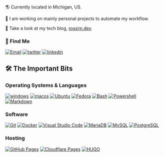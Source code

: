 🌎 Currently located in Michigan, US.

🚀 I am working on mainly personal projects to automate my workflow.

🔗 Take a look at my tech blog, [rossjm.dev](https://rossjm.dev).

### 🔎 Find Me

<p>
  <a href="mailto:josh@rossjm.dev"><img alt="Email" src="https://img.shields.io/badge/Email-000000?logo=protonmail&logoColor=&style=for-the-badge"></a>
  <a href="https://x.com/ColoredBytes"><img alt="twitter" src="https://img.shields.io/badge/Twitter-000000?logo=x&logoColor=&style=for-the-badge"></a>
  <a href="https://www.linkedin.com/in/joshuamalcom/"><img alt="linkedin" src="https://img.shields.io/badge/linkedin-000000?logo=linkedin&logoColor=&style=for-the-badge"></a>
</p>

## 🛠️ The Important Bits

### Operating Systems & Languages

<p>
  <a href="#"><img alt="windows" src="https://img.shields.io/badge/Windows-000000?logo=windows11&logoColor=&style=for-the-badge"></a>
  <a href="#"><img alt="macos" src="https://img.shields.io/badge/MacOSX-000000?logo=apple&logoColor=&style=for-the-badge"></a>
  <a href="#"><img alt="Ubuntu" src="https://img.shields.io/badge/Ubuntu-000000?logo=ubuntu&logoColor=&style=for-the-badge"></a>
  <a href="#"><img alt="Fedora" src="https://img.shields.io/badge/Fedora-000000?logo=fedora&logoColor=&style=for-the-badge"></a>
  <a href="#"><img alt="Bash" src="https://img.shields.io/badge/Bash-000000?logo=gnu-bash&logoColor=&style=for-the-badge"></a>
  <a href="#"><img alt="Powershell" src="https://img.shields.io/badge/Powershell-000000?logo=powershell&logoColor=&style=for-the-badge"></a>
  <a href="#"><img alt="Markdown" src="https://img.shields.io/badge/Markdown-000000?logo=markdown&logoColor=&style=for-the-badge"></a>
</p>

### Software

<p>
  <a href="#"><img alt="Git" src="https://img.shields.io/badge/Git-000000?logo=git&logoColor=&style=for-the-badge" /></a>
  <a href="#"><img alt="Docker" src="https://img.shields.io/badge/Docker-000000?logo=docker&logoColor=&style=for-the-badge" /></a>
  <a href="#"><img alt="Visual Studio Code" src="https://img.shields.io/badge/Visual%20Studio%20Code-000000?logo=visual-studio-code&logoColor=&style=for-the-badge" /></a>
  <a href="#"><img alt="MariaDB" src="https://img.shields.io/badge/MariaDB-000000?logo=mariadb&logoColor=&style=for-the-badge"/></a>
  <a href="#"><img alt="MySQL" src="https://img.shields.io/badge/MySQL-000000?logo=mysql&logoColor=&style=for-the-badge"/></a>
  <a href="#"><img alt="PostgreSQL" src="https://img.shields.io/badge/PostgreSQL-000000?logo=PostgreSQL&logoColor=&style=for-the-badge"/></a>
</p>


### Hosting

<p>
  <a href="#"><img alt="GitHub Pages" src="https://img.shields.io/badge/GitHub%20Pages-000000?logo=github&logoColor=&style=for-the-badge" /></a>
  <a href="#"><img alt="Cloudflare Pages" src ="https://img.shields.io/badge/cloudflarepages-000000?logo=cloudflarepages&logoColor=&style=for-the-badge" /></a>
  <a href="#"><img alt="HUGO" src ="https://img.shields.io/badge/HUGO-000000?logo=hugo&logoColor=&style=for-the-badge" /></a>
</p>




